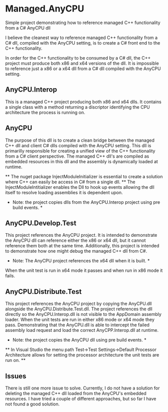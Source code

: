 # Managed.AnyCPU
Simple project demonstrating how to reference managed C++ functionality from a C# AnyCPU dll

I believe the cleanest way to reference managed C++ functionality from a C# dll, compiled with the AnyCPU setting, is to create a C# front end to the C++ functionality. 

In order for the C++ functionality to be consumed by a C# dll, the C++ project must produce both x86 and x64 versions of the dll. It is impossible to reference just a x86 or  a x64 dll from a C# dll compiled with the AnyCPU setting.

## AnyCPU.Interop
This is a managed C++ project producing both x86 and x64 dlls. It contains a single class with a method returning a discriptor identifying the CPU architecture the process is running on.

## AnyCPU
The purpose of this dll is to create a clean bridge between the managed C++ dll and client C# dlls compiled with the AnyCPU setting. This dll is primarilly responsible for creating a unified view of the C++ functionality from a C# client perspective. The managed C++ dll's are compiled as embedded resources in this dll and the assembly is dynamically loaded at runtime. 

** The nuget package InjectModuleInitializer is essential to create a solution where C++ can easily be access in C# from a single dll. **
The InjectModuleIntitializer enables the Dll to hook up events allowing the dll itself to resolve loading assemblies it is dependent upon.

* Note: the project copies dlls from the AnyCPU.Interop project using pre build events. *

## AnyCPU.Develop.Test
This project references the AnyCPU project. It is intended to demonstrate the AnyCPU dll can reference either the x86 or x64 dll, but it cannot reference them both at the same time. Additionally, this project is intended to demonstrate how one might debug the managed C++ dll from C#.

* Note: The AnyCPU project references the x64 dll when it is built. *

When the unit test is run in x64 mode it passes and when run in x86 mode it fails.

## AnyCPU.Distribute.Test
This project references the AnyCPU project by copying the AnyCPU.dll alongside the AnyCPU.Distribute.Test.dll. The project references the dll directly so the AnyCPU.Interop.dll is not visible to the AppDomain assembly loader. When the unit tests are run in either x86 mode or x64 mode they pass. Demonstrating that the AnyCPU.dll is able to intercept the failed assembly load request and load the correct AnyCPP.Interop.dll at runtime.

* Note: the project copies the AnyCPU dll using pre build events. *

** In Visual Studio the menu path Test->Test Settings->Default Processor Architecture allows for setting the processor architecture the unit tests are run on. **

## Issues
There is still one more issue to solve. Currently, I do not have a solution for deleting the managed C++ dll loaded from the AnyCPU's embedded resources. I have tried a couple of different approaches, but so far I have not found a good solution.